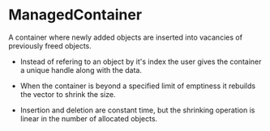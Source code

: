 # ManagedContainer

A container where newly added objects are inserted into vacancies of previously freed objects.  

* Instead of refering to an object by it's index the user gives the container a unique handle along with the data.  

* When the container is beyond a specified limit of emptiness it rebuilds the vector to shrink the size.

* Insertion and deletion are constant time, but the shrinking operation is linear in the number of allocated objects.